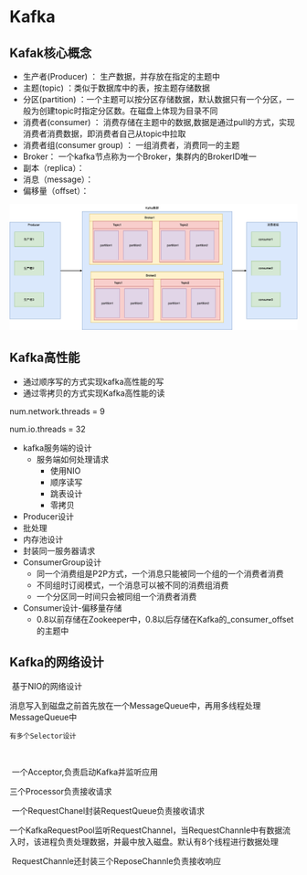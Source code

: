 # Kafka

## Kafak核心概念

+ 生产者(Producer) ： 生产数据，并存放在指定的主题中
+ 主题(topic) ：类似于数据库中的表，按主题存储数据
+ 分区(partition) ：一个主题可以按分区存储数据，默认数据只有一个分区，一般为创建topic时指定分区数。在磁盘上体现为目录不同
+ 消费者(consumer)  ： 消费存储在主题中的数据,数据是通过pull的方式，实现消费者消费数据，即消费者自己从topic中拉取
+ 消费者组(consumer group) ： 一组消费者，消费同一的主题
+ Broker： 一个kafka节点称为一个Broker，集群内的BrokerID唯一
+ 副本（replica）：
+ 消息（message）：
+ 偏移量（offset）：

![Kafka核心概念](./Kafka核心概念.png)



## Kafka高性能

+ 通过顺序写的方式实现kafka高性能的写
+ 通过零拷贝的方式实现Kafka高性能的读



num.network.threads = 9

num.io.threads =  32

+ kafka服务端的设计
  + 服务端如何处理请求
    + 使用NIO
    + 顺序读写
    + 跳表设计
    + 零拷贝
+  Producer设计
  + 批处理
  + 内存池设计
  + 封装同一服务器请求
+ ConsumerGroup设计
  + 同一个消费组是P2P方式，一个消息只能被同一个组的一个消费者消费
  + 不同组时订阅模式，一个消息可以被不同的消费组消费
  + 一个分区同一时间只会被同组一个消费者消费
+ Consumer设计-偏移量存储
  + 0.8以前存储在Zookeeper中，0.8以后存储在Kafka的_consumer_offset的主题中





## Kafka的网络设计

​	 基于NIO的网络设计

​	 消息写入到磁盘之前首先放在一个MessageQueue中，再用多线程处理MessageQueue中

 	有多个Selector设计 	

​	

​	一个Acceptor,负责启动Kafka并监听应用

   三个Processor负责接收请求

​	一个RequestChanel封装RequestQueue负责接收请求

​	一个KafkaRequestPool监听RequestChannel，当RequestChannle中有数据流入时，该进程负责处理数据，并最中放入磁盘。默认有8个线程进行数据处理

​	RequestChannle还封装三个ReposeChannle负责接收响应



